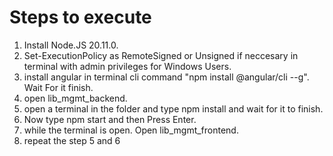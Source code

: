 # Steps to execute

1. Install Node.JS 20.11.0.
2. Set-ExecutionPolicy as RemoteSigned or Unsigned if neccesary in terminal with admin privileges for Windows Users.
3. install angular in terminal cli command "npm install @angular/cli --g". Wait For it finish.
4. open lib_mgmt_backend.
5. open a terminal in the folder and type npm install and wait for it to finish.
6. Now type npm start and then Press Enter.
7. while the terminal is open. Open lib_mgmt_frontend.
8. repeat the step 5 and 6

